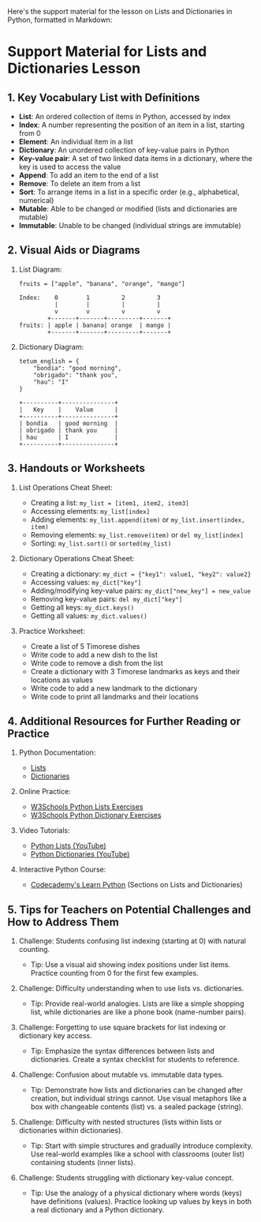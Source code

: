 Here's the support material for the lesson on Lists and Dictionaries in Python, formatted in Markdown:

# Support Material for Lists and Dictionaries Lesson

## 1. Key Vocabulary List with Definitions

- **List**: An ordered collection of items in Python, accessed by index
- **Index**: A number representing the position of an item in a list, starting from 0
- **Element**: An individual item in a list
- **Dictionary**: An unordered collection of key-value pairs in Python
- **Key-value pair**: A set of two linked data items in a dictionary, where the key is used to access the value
- **Append**: To add an item to the end of a list
- **Remove**: To delete an item from a list
- **Sort**: To arrange items in a list in a specific order (e.g., alphabetical, numerical)
- **Mutable**: Able to be changed or modified (lists and dictionaries are mutable)
- **Immutable**: Unable to be changed (individual strings are immutable)

## 2. Visual Aids or Diagrams

1. List Diagram:
   ```
   fruits = ["apple", "banana", "orange", "mango"]
   
   Index:    0        1         2         3
             |        |         |         |
             v        v         v         v
           +-------+-------+---------+-------+
   fruits: | apple | banana| orange  | mango |
           +-------+-------+---------+-------+
   ```

2. Dictionary Diagram:
   ```
   tetum_english = {
       "bondia": "good morning",
       "obrigado": "thank you",
       "hau": "I"
   }
   
   +----------+---------------+
   |   Key    |    Value      |
   +----------+---------------+
   | bondia   | good morning  |
   | obrigado | thank you     |
   | hau      | I             |
   +----------+---------------+
   ```

## 3. Handouts or Worksheets

1. List Operations Cheat Sheet:
   - Creating a list: `my_list = [item1, item2, item3]`
   - Accessing elements: `my_list[index]`
   - Adding elements: `my_list.append(item)` or `my_list.insert(index, item)`
   - Removing elements: `my_list.remove(item)` or `del my_list[index]`
   - Sorting: `my_list.sort()` or `sorted(my_list)`

2. Dictionary Operations Cheat Sheet:
   - Creating a dictionary: `my_dict = {"key1": value1, "key2": value2}`
   - Accessing values: `my_dict["key"]`
   - Adding/modifying key-value pairs: `my_dict["new_key"] = new_value`
   - Removing key-value pairs: `del my_dict["key"]`
   - Getting all keys: `my_dict.keys()`
   - Getting all values: `my_dict.values()`

3. Practice Worksheet:
   - Create a list of 5 Timorese dishes
   - Write code to add a new dish to the list
   - Write code to remove a dish from the list
   - Create a dictionary with 3 Timorese landmarks as keys and their locations as values
   - Write code to add a new landmark to the dictionary
   - Write code to print all landmarks and their locations

## 4. Additional Resources for Further Reading or Practice

1. Python Documentation:
   - [Lists](https://docs.python.org/3/tutorial/introduction.html#lists)
   - [Dictionaries](https://docs.python.org/3/tutorial/datastructures.html#dictionaries)

2. Online Practice:
   - [W3Schools Python Lists Exercises](https://www.w3schools.com/python/python_lists_exercises.asp)
   - [W3Schools Python Dictionary Exercises](https://www.w3schools.com/python/python_dictionaries_exercises.asp)

3. Video Tutorials:
   - [Python Lists (YouTube)](https://www.youtube.com/watch?v=ohCDWZgNIU0)
   - [Python Dictionaries (YouTube)](https://www.youtube.com/watch?v=daefaLgNkw0)

4. Interactive Python Course:
   - [Codecademy's Learn Python](https://www.codecademy.com/learn/learn-python-3) (Sections on Lists and Dictionaries)

## 5. Tips for Teachers on Potential Challenges and How to Address Them

1. Challenge: Students confusing list indexing (starting at 0) with natural counting.
   - Tip: Use a visual aid showing index positions under list items. Practice counting from 0 for the first few examples.

2. Challenge: Difficulty understanding when to use lists vs. dictionaries.
   - Tip: Provide real-world analogies. Lists are like a simple shopping list, while dictionaries are like a phone book (name-number pairs).

3. Challenge: Forgetting to use square brackets for list indexing or dictionary key access.
   - Tip: Emphasize the syntax differences between lists and dictionaries. Create a syntax checklist for students to reference.

4. Challenge: Confusion about mutable vs. immutable data types.
   - Tip: Demonstrate how lists and dictionaries can be changed after creation, but individual strings cannot. Use visual metaphors like a box with changeable contents (list) vs. a sealed package (string).

5. Challenge: Difficulty with nested structures (lists within lists or dictionaries within dictionaries).
   - Tip: Start with simple structures and gradually introduce complexity. Use real-world examples like a school with classrooms (outer list) containing students (inner lists).

6. Challenge: Students struggling with dictionary key-value concept.
   - Tip: Use the analogy of a physical dictionary where words (keys) have definitions (values). Practice looking up values by keys in both a real dictionary and a Python dictionary.